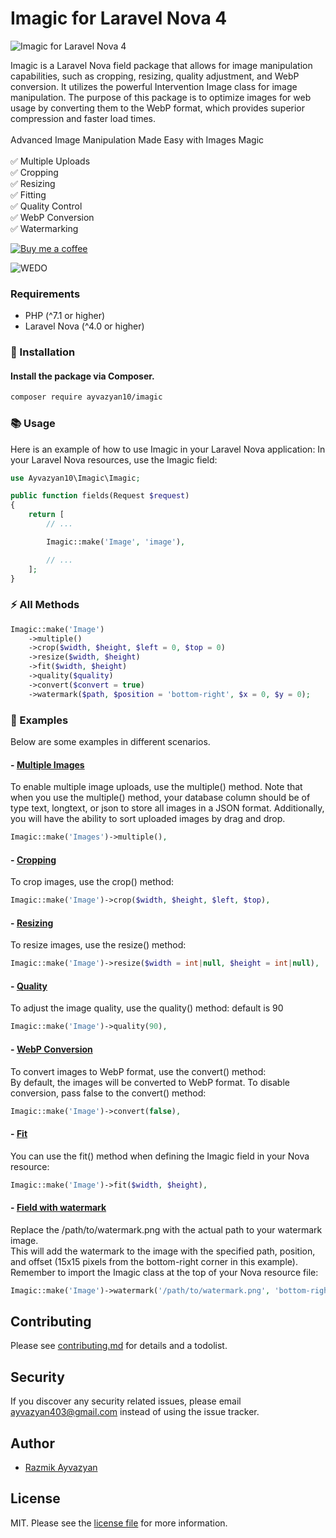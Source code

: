 <h1 align="left">Imagic for Laravel Nova 4</h1>

![Imagic for Laravel Nova 4](https://ayvazyan.pro/imagic_banner.png)
<p align="left">
  Imagic is a Laravel Nova field package that allows for image manipulation capabilities, such as cropping, resizing, quality adjustment, and WebP conversion. It utilizes the powerful Intervention Image class for image manipulation. The purpose of this package is to optimize images for web usage by converting them to the WebP format, which provides superior compression and faster load times.
<br><br>Advanced Image Manipulation Made Easy with Images Magic
<br><br>✅ Multiple Uploads <br>✅ Cropping <br>✅ Resizing
<br>✅ Fitting <br>✅ Quality Control <br>✅ WebP Conversion
<br>✅ Watermarking
</p>

<script data-name="BMC-Widget" data-cfasync="false" src="https://cdnjs.buymeacoffee.com/1.0.0/widget.prod.min.js" data-id="ayvazyan403" data-description="Support me on Buy me a coffee!" data-message="" data-color="#40DCA5" data-position="Right" data-x_margin="18" data-y_margin="18"></script>

[![Buy me a coffee](https://img.shields.io/badge/Buy%20me%20a%20coffee-Donate-yellow?style=for-the-badge&logo=buymeacoffee)](https://www.buymeacoffee.com/ayvazyan403)

![WEDO](https://wedo.design/logo-black.svg)

### Requirements

* PHP (^7.1 or higher)
* Laravel Nova (^4.0 or higher)

### 🚀 Installation
#### Install the package via Composer.
```` bash
composer require ayvazyan10/imagic
````
### 📚 Usage
Here is an example of how to use Imagic in your Laravel Nova application:
In your Laravel Nova resources, use the Imagic field:
```` php
use Ayvazyan10\Imagic\Imagic;

public function fields(Request $request)
{
    return [
        // ...

        Imagic::make('Image', 'image'),

        // ...
    ];
}
````
### ⚡ All Methods
```` php
Imagic::make('Image')
    ->multiple()
    ->crop($width, $height, $left = 0, $top = 0)
    ->resize($width, $height)
    ->fit($width, $height)
    ->quality($quality)
    ->convert($convert = true)
    ->watermark($path, $position = 'bottom-right', $x = 0, $y = 0);
````
### 📖 Examples
Below are some examples in different scenarios.
#### - <u>Multiple Images</u>
To enable multiple image uploads, use the multiple() method. Note that when you use the multiple() method, your database column should be of type text, longtext, or json to store all images in a JSON format. Additionally, you will have the ability to sort uploaded images by drag and drop.
``` php
Imagic::make('Images')->multiple(),
```
#### - <u>Cropping</u>
To crop images, use the crop() method:
``` php
Imagic::make('Image')->crop($width, $height, $left, $top),
```
#### - <u>Resizing</u>
To resize images, use the resize() method:
``` php
Imagic::make('Image')->resize($width = int|null, $height = int|null),
```
#### - <u>Quality</u>
To adjust the image quality, use the quality() method: default is 90
``` php
Imagic::make('Image')->quality(90),
```
#### - <u>WebP Conversion</u>
To convert images to WebP format, use the convert() method:<br>
By default, the images will be converted to WebP format. To disable conversion, pass false to the convert() method:
``` php
Imagic::make('Image')->convert(false),
```
#### - <u>Fit</u>
You can use the fit() method when defining the Imagic field in your Nova resource:
``` php
Imagic::make('Image')->fit($width, $height),
```
#### - <u>Field with watermark</u>
Replace the /path/to/watermark.png with the actual path to your watermark image.<br>
This will add the watermark to the image with the specified path, position, and offset (15x15 pixels from the bottom-right corner in this example).
Remember to import the Imagic class at the top of your Nova resource file:
``` php
Imagic::make('Image')->watermark('/path/to/watermark.png', 'bottom-right', 15, 15),
```

## Contributing

Please see [contributing.md](contributing.md) for details and a todolist.

## Security

If you discover any security related issues, please email ayvazyan403@gmail.com instead of using the issue tracker.

## Author

- <a href="https://github.com/ayvazyan10">Razmik Ayvazyan</a>

## License

MIT. Please see the [license file](license.md) for more information.
